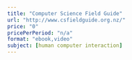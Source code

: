 ```yaml
---
title: "Computer Science Field Guide"
url: "http://www.csfieldguide.org.nz/"
price: "0"
pricePerPeriod: "n/a"
format: "ebook,video"
subject: [human computer interaction]
---
```

